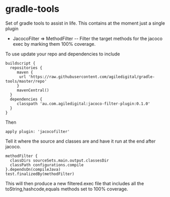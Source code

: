 gradle-tools
============

Set of gradle tools to assist in life. This contains at the moment just a single plugin
* JacocoFilter => MethodFilter -- Filter the target methods for the jacoco exec by marking them 100% coverage.

To use update your repo and dependencies to include 

    buildscript {	
      repositories {	
         maven {	
          url 'https://raw.githubusercontent.com/agiledigital/gradle-tools/master/repo'	
         }	
         mavenCentral()	
      }	
      dependencies {	
         classpath 'au.com.agiledigital:jacoco-filter-plugin:0.1.0'	
      }	
    }


Then

	apply plugin: 'jacocofilter'
	
Tell it where the source and classes are and have it run at the end after jacoco.

    methodFilter {	
      classDirs sourceSets.main.output.classesDir	
      classPath configurations.compile	
    }.dependsOn(compileJava)	
    test.finalizedBy(methodFilter) 
    
This will then produce a new filtered.exec file that includes all the toString,hashcode,equals methods set to 100% coverage.
